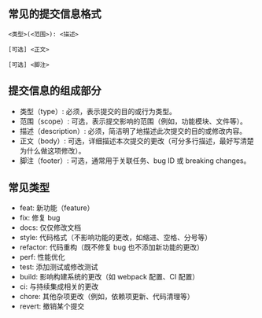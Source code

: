 ## 常见的提交信息格式
    <类型>(<范围>): <描述>
    
    [可选] <正文>
    
    [可选] <脚注>

## 提交信息的组成部分
* 类型（type）: 必须，表示提交的目的或行为类型。
* 范围（scope）: 可选，表示提交影响的范围（例如，功能模块、文件等）。
* 描述（description）: 必须，简洁明了地描述此次提交的目的或修改内容。
* 正文（body）: 可选，详细描述本次提交的更改（可分多行描述，最好写清楚为什么做这项修改）。
* 脚注（footer）: 可选，通常用于关联任务、bug ID 或 breaking changes。

## 常见类型
* feat: 新功能（feature）
* fix: 修复 bug
* docs: 仅仅修改文档
* style: 代码格式（不影响功能的更改，如缩进、空格、分号等）
* refactor: 代码重构（既不修复 bug 也不添加新功能的更改）
* perf: 性能优化
* test: 添加测试或修改测试
* build: 影响构建系统的更改（如 webpack 配置、CI 配置）
* ci: 与持续集成相关的更改
* chore: 其他杂项更改（例如，依赖项更新、代码清理等）
* revert: 撤销某个提交